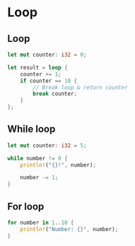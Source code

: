 # Loop

## Loop

```rs
let mut counter: i32 = 0;

let result = loop {
    counter += 1;
    if counter == 10 {
        // Break loop & return counter
        break counter;
    }
};
```

## While loop

```rs
let mut counter: i32 = 5;

while number != 0 {
    println!("{}!", number);

    number -= 1;
}
```

## For loop

```rs
for number in 1..10 {
    println!("Number: {}", number);
}
```
